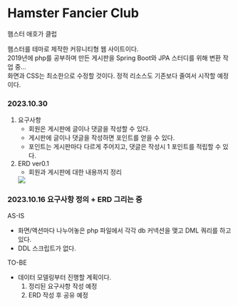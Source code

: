 # Hamster Fancier Club

햄스터 애호가 클럽

햄스터를 테마로 제작한 커뮤니티형 웹 사이트이다.  
2019년에 php를 공부하며 만든 게시판을 Spring Boot와 JPA 스터디를 위해 변환 작업 중...  
화면과 CSS는 최소한으로 수정할 것이다. 정적 리소스도 기존보다 줄여서 시작할 예정이다.

### 2023.10.30
 1. 요구사항
    - 회원은 게시판에 글이나 댓글을 작성할 수 있다.
    - 게시판에 글이나 댓글을 작성하면 포인트를 얻을 수 있다.
    - 포인트는 게시판마다 다르게 주어지고, 댓글은 작성시 1 포인트를 적립할 수 있다.
 2. ERD ver0.1
    - 회원과 게시판에 대한 내용까지 정리  
    <img src="https://github.com/yunhaekang/hamster-fancier-club/assets/140871418/d9309144-b0ab-45b8-9f3c-3717abdb7d5d">
    
### 2023.10.16 요구사항 정의 + ERD 그리는 중  

AS-IS   
- 화면/액션마다 나누어놓은 php 파일에서 각각 db 커넥션을 맺고 DML 쿼리를 하고 있다.  
- DDL 스크립트가 없다.   

TO-BE  
- 데이터 모델링부터 진행할 계획이다.  
  1. 정리된 요구사항 작성 예정  
  2. ERD 작성 후 공유 예정  
